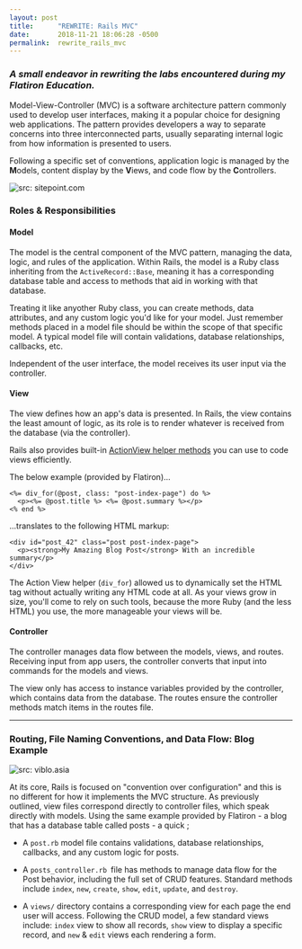 ```yaml
---
layout: post
title:      "REWRITE: Rails MVC"
date:       2018-11-21 18:06:28 -0500
permalink:  rewrite_rails_mvc
---
```


###   *A small endeavor in rewriting the labs encountered during my Flatiron Education.*

Model-View-Controller (MVC) is a software architecture pattern commonly used to develop user interfaces, making it a popular choice for designing web applications. The pattern provides developers a way to separate concerns into three interconnected parts, usually separating internal logic from how information is presented to users. 

Following a specific set of conventions, application logic is managed by the **M**odels, content display by the **V**iews, and code flow by the **C**ontrollers. 

![src: sitepoint.com](https://dab1nmslvvntp.cloudfront.net/wp-content/uploads/2017/10/1508423394rails-revealed_mvc-diagram.png)

### **Roles & Responsibilities**

#### **Model**

The model is the central component of the MVC pattern, managing the data, logic, and rules of the application. Within Rails, the model is a Ruby class inheriting from the `ActiveRecord::Base`, meaning it has a corresponding database table and access to methods that aid in working with that database. 

Treating it like anyother Ruby class, you can create methods, data attributes, and any custom logic you'd like for your model. Just remember methods placed in a model file should be within the scope of that specific model. A typical model file will contain validations, database relationships, callbacks, etc.

Independent of the user interface, the model receives its user input via the controller.

#### **View**

The view defines how an app's data is presented. In Rails, the view contains the least amount of logic, as its role is to render whatever is received from the database (via the controller). 

Rails also provides built-in [ActionView helper methods](https://api.rubyonrails.org/v5.2.1/classes/ActionView/Helpers.html) you can use to code views efficiently. 

The below example (provided by Flatiron)...

```
<%= div_for(@post, class: "post-index-page") do %>
  <p><%= @post.title %> <%= @post.summary %></p>
<% end %>
```

...translates to the following HTML markup: 

```
<div id="post_42" class="post post-index-page">
  <p><strong>My Amazing Blog Post</strong> With an incredible summary</p>
</div>
```

The Action View helper (`div_for`) allowed us to dynamically set the HTML tag without actually writing any HTML code at all. As your views grow in size, you'll come to rely on such tools, because the more Ruby (and the less HTML) you use, the more manageable your views will be. 

#### **Controller**

The controller manages data flow between the models, views, and routes. Receiving input from app users, the controller converts that input into commands for the models and views. 

The view only has access to instance variables provided by the controller, which contains data from the database. The routes ensure the controller methods match items in the routes file. 

-------

### **Routing, File Naming Conventions, and Data Flow: Blog Example**

![src: viblo.asia](https://viblo.asia/uploads/c73060bc-984a-40d1-bee0-8e7d73782e87.jpg)

At its core, Rails is focused on "convention over configuration" and this is no different for how it implements the MVC structure. As previously outlined, view files correspond directly to controller files, which speak directly with models. Using the same example provided by Flatiron - a blog that has a database table called posts - a quick ;

* A `post.rb` model file contains validations, database relationships, callbacks, and any custom logic for posts.

* A `posts_controller.rb `file has methods to manage data flow for the Post behavior, including the full set of CRUD features. Standard methods include `index`, `new`, `create`, `show`, `edit`, `update`, and `destroy`. 

* A `views/` directory contains a corresponding view for each page the end user will access. Following the CRUD model, a few standard views include: `index` view to show all records, `show` view to display a specific record, and `new` & `edit` views each rendering a form.
